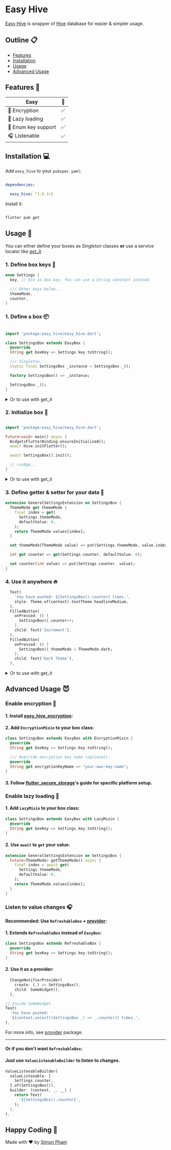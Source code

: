 # Easy Hive

[Easy Hive](https://pub.dev/packages/easy_hive) is wrapper of [Hive](https://pub.dev/packages/hive) database for
easier & simpler usage.

## Outline 📋

- [Features](#features-)
- [Installation](#installation-)
- [Usage](#usage-)
- [Advanced Usage](#advanced-usage-)

## Features 🎁

| Easy                | 🦊  |
|---------------------|-----|
| 🔐 Encryption       | ✅   |
| 🐢 Lazy loading     | ✅   |
| 🔑 Enum key support | ✅   |
| 🎧 Listenable       | ✅   |

## Installation 💻

Add `easy_hive` to your `pubspec.yaml`:

```yaml

dependencies:

  easy_hive: ^1.0.1+2

```

Install it:

```sh

flutter pub get

```

## Usage 📖

You can either define your boxes as _Singleton_ classes **or** use a service locator like [
_get_it_](https://pub.dev/packages/get_it).

### 1. Define box keys 🔑

```dart
enum Settings {
  key, // Use as box key. You can use a String constant instead.

  /// Other keys below...
  themeMode,
  counter,
}
```

### 1. Define a box 📦

```dart

import 'package:easy_hive/easy_hive.dart';

class SettingsBox extends EasyBox {
  @override
  String get boxKey => Settings.key.toString();

  /// Singleton.
  static final SettingsBox _instance = SettingsBox._();

  factory SettingsBox() => _instance;

  SettingsBox._();
}

```

<details>
<summary>Or to use with get_it</summary>

```dart

import 'package:easy_hive/easy_hive.dart';

class SettingsBox extends EasyBox {
  @override
  String get boxKey => Settings.key.toString();
}

```

</details>

### 2. Initialize box 🚀

```dart

import 'package:easy_hive/easy_hive.dart';

Future<void> main() async {
  WidgetsFlutterBinding.ensureInitialized();
  await Hive.initFlutter();

  await SettingsBox().init();

  // runApp...
}

```

<details>
<summary>Or to use with get_it</summary>

```dart

import 'package:easy_hive/easy_hive.dart';

Future<void> main() async {
  WidgetsFlutterBinding.ensureInitialized();
  await Hive.initFlutter();

  final settingsBox = SettingsBox();
  await settingsBox.init();
  GetIt.I.registerSingleton<SettingsBox>(settingsBox);

  // runApp...
}

```

</details>

### 3. Define getter & setter for your data 💄

```dart
extension GeneralSettingsExtension on SettingsBox {
  ThemeMode get themeMode {
    final index = get(
      Settings.themeMode,
      defaultValue: 0,
    );
    return ThemeMode.values[index];
  }

  set themeMode(ThemeMode value) => put(Settings.themeMode, value.index);

  int get counter => get(Settings.counter, defaultValue: 0);

  set counter(int value) => put(Settings.counter, value);
}
```

### 4. Use it anywhere 🔥

```dart
  Text(
    'You have pushed: ${SettingsBox().counter} times.',
    style: Theme.of(context).textTheme.headlineMedium,
  ),
  FilledButton(
    onPressed: () {
      SettingsBox().counter++;
    },
    child: Text('Increment'),
  ),
  FilledButton(
    onPressed: () {
      SettingsBox().themeMode = ThemeMode.dark;
    },
    child: Text('Dark Theme'),
  ),
```

<details>
<summary>Or to use with get_it</summary>

```dart
  Text(
    'Count: ${GetIt.I<SettingsBox>().counter}',
    style: Theme.of(context).textTheme.headlineMedium,
  ),
```

</details>

## Advanced Usage 😈

### Enable encryption 🔐

#### 1. Install [easy_hive_encryption](https://pub.dev/packages/easy_hive_encryption):

#### 2. Add `EncryptionMixin` to your box class:

```dart
class SettingsBox extends EasyBox with EncryptionMixin {
  @override
  String get boxKey => Settings.key.toString();

  /// Override encryption key name (optional).
  @override
  String get encryptionKeyName => "your-own-key-name";
}
```

#### 3. Follow [flutter_secure_storage](https://pub.dev/packages/flutter_secure_storage)'s guide for specific platform setup.

### Enable lazy loading 🐢

#### 1. Add `LazyMixin` to your box class:

```dart
class SettingsBox extends EasyBox with LazyMixin {
  @override
  String get boxKey => Settings.key.toString();
}
```

#### 2. Use `await` to `get` your value:

```dart
extension GeneralSettingsExtension on SettingsBox {
  Future<ThemeMode> getThemeMode() async {
    final index = await get(
      Settings.themeMode,
      defaultValue: 0,
    );
    return ThemeMode.values[index];
  }
}
```

### Listen to value changes 🎧

#### Recommended: Use `RefreshableBox` + [provider](https://pub.dev/packages/provider):

#### 1. Extends `RefreshableBox` instead of `EasyBox`:

```dart
class SettingsBox extends RefreshableBox {
  @override
  String get boxKey => Settings.key.toString();
}
```

#### 2. Use it as a provider:

```dart
  ChangeNotifierProvider(
    create: (_) => SettingsBox(),
    child: SomeWidget(),
  ),
```

```dart
// Inside SomeWidget.
Text(
  'You have pushed: '
  '${context.select((SettingsBox _) => _.counter)} times.',
),
```

For more info, see [provider](https://pub.dev/packages/provider) package.

---

#### Or if you don't want `RefreshableBox`:

#### Just use `ValueListenableBuilder` to listen to changes.

```dart
ValueListenableBuilder(
  valueListenable: [
    Settings.counter,
  ].of(SettingsBox()),
  builder: (context, _, __) {
    return Text(
      '${SettingsBox().counter}',
    );
  },
),
```

## Happy Coding 🦊

Made with ❤️ by [Simon Pham](https://github.com/simonpham)

